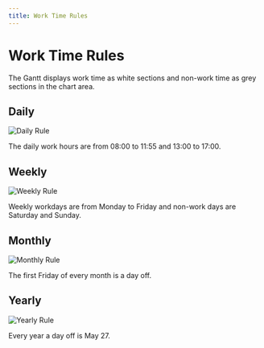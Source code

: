 ```yaml
---
title: Work Time Rules
---
```

# Work Time Rules

The Gantt displays work time as white sections and non-work time as grey sections in the chart area.

## Daily

![Daily Rule](~/interface-elements-for-web/images/Gantt/DailyRule.png)

The daily work hours are from 08:00 to 11:55 and 13:00 to 17:00.

## Weekly

![Weekly Rule](~/interface-elements-for-web/images/Gantt/WeeklyRule.png)

Weekly workdays are from Monday to Friday and non-work days are Saturday and Sunday.

## Monthly

![Monthly Rule](~/interface-elements-for-web/images/Gantt/MonthlyRule.png)

The first Friday of every month is a day off.

## Yearly

![Yearly Rule](~/interface-elements-for-web/images/Gantt/YearlyRule.png)

Every year a day off is May 27.